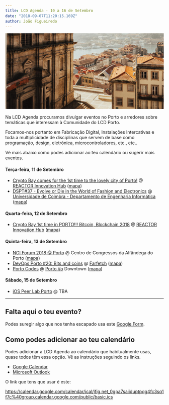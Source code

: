 ```yaml
---
title: LCD Agenda - 10 a 16 de Setembro
date: "2018-09-07T11:20:15.169Z"
author: João Figueiredo
---
```


![Yard](roya-ann-miller-463707-unsplash.jpg)


Na LCD Agenda procuramos divulgar eventos no Porto e arredores sobre temáticas que interessam à Comunidade do LCD Porto.

Focamos-nos portanto em Fabricação Digital, Instalações Intercativas e toda a multiplicidade de disciplinas que servem de base como programação, design, eletrónica, microcontroladores, etc., etc..

Vê mais abaixo como podes adicionar ao teu calendário ou sugerir mais eventos.

#### Terça-feira, 11 de Setembro

* [Crypto Bay comes for the 1st time to the lovely city of Porto!](https://www.meetup.com/Bitcoin-Altcoins-Blockchain/events/254138650/)
@ [REACTOR Innovation Hub](https://reactorhub.io/)
([mapa](https://goo.gl/maps/jHDyounA2Ds))
* [DSPT#37 - Evolve or Die in the World of Fashion and Electronics](https://www.meetup.com/datascienceportugal/events/253374137/)
@ [Universidade de Coimbra - Departamento de Engenharia Informática](http://www.uc.pt/fctuc/dei) ([mapa](https://goo.gl/maps/NdUtd6dQMqJ2))

#### Quarta-feira, 12 de Setembro

* [Crypto Bay 1st time in PORTO!!! Bitcoin, Blockchain 2018](https://www.meetup.com/Lisbon-Virtual-Currency-Meetup/events/254096940/)
@ [REACTOR Innovation Hub](https://reactorhub.io/)
([mapa](https://goo.gl/maps/jHDyounA2Ds))

#### Quinta-feira, 13 de Setembro

* [NGI Forum 2018 @ Porto](
https://www.eventbrite.co.uk/e/ngi-forum-2018-porto-tickets-46694300911)
@ Centro de Congressos da Alfândega do Porto ([mapa](https://goo.gl/maps/7xLNT51n3cz))
* [DevOps Porto #20: Bits and coins](https://www.meetup.com/devopsporto/events/254410723/)
@ [Farfetch](https://www.farfetch.com/pt/careers#10003)
([mapa](https://goo.gl/maps/sVqrgbSqpsH2))
* [Porto Codes](https://www.meetup.com/portocodes/events/252098651/)
@ [Porto i/o](http://porto.io/) Downtown
([mapa](https://maps.google.com/?cid=12457545381001472324))

#### Sábado, 15 de Setembro

* [iOS Peer Lab Porto](
https://www.meetup.com/iOS-Peer-Lab-Porto/events/254113526/)
@ TBA

---

## Falta aqui o teu evento?

Podes suregir algo que nos tenha escapado usa este [Google Form](https://docs.google.com/forms/d/e/1FAIpQLSd_lOqzaRXBpCmAbJ9ODMuWPgkLzaN4xABgRX6HXPpDSDUB7Q/viewform?usp=sf_link).

## Como podes adicionar ao teu calendário

Podes adicionar a LCD Agenda ao calendário que habitualmente usas, quase todos têm essa opção. Vê as instruções seguindo os links.

* [Google Calendar](https://support.google.com/calendar/answer/37100?co=GENIE.Platform%3DDesktop&hl=en)
* [Microsoft Outlook](https://support.office.com/en-us/article/Import-or-subscribe-to-a-calendar-in-Outlook-com-cff1429c-5af6-41ec-a5b4-74f2c278e98c)

O link que tens que usar é este:

https://calendar.google.com/calendar/ical/jfig.net_0gpa7saiiduptpqg4fc3sq1f7c%40group.calendar.google.com/public/basic.ics
